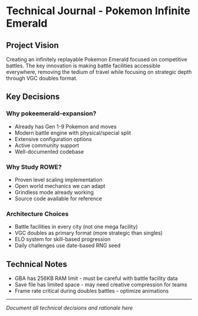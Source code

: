 # Technical Journal - Pokemon Infinite Emerald

## Project Vision
Creating an infinitely replayable Pokemon Emerald focused on competitive battles. The key innovation is making battle facilities accessible everywhere, removing the tedium of travel while focusing on strategic depth through VGC doubles format.

## Key Decisions

### Why pokeemerald-expansion?
- Already has Gen 1-9 Pokemon and moves
- Modern battle engine with physical/special split
- Extensive configuration options
- Active community support
- Well-documented codebase

### Why Study ROWE?
- Proven level scaling implementation
- Open world mechanics we can adapt
- Grindless mode already working
- Source code available for reference

### Architecture Choices
- Battle facilities in every city (not one mega facility)
- VGC doubles as primary format (more strategic than singles)
- ELO system for skill-based progression
- Daily challenges use date-based RNG seed

## Technical Notes
- GBA has 256KB RAM limit - must be careful with battle facility data
- Save file has limited space - may need creative compression for teams
- Frame rate critical during doubles battles - optimize animations

---
*Document all technical decisions and rationale here*
